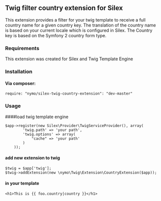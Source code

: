 ## Twig filter country extension for Silex
This extension provides a filter for your twig template to receive a full country name for a given country key.
The translation of the country name is based on your current locale which is configured in Silex.
The Country key is based on the Symfony 2 country form type.

### Requirements
This extension was created for Silex and Twig Template Engine

### Installation

#### Via composer:
```
require: "nymo/silex-twig-country-extension": "dev-master"
```

### Usage

####load twig template engine
```
$app->register(new Silex\Provider\TwigServiceProvider(), array(
        'twig.path' => 'your path',
        'twig.options' => array(
            "cache" => 'your path'
        )
    ));
```

#### add new extension to twig
```
$twig = $app['twig'];
$twig->addExtension(new \nymo\Twig\Extension\CountryExtension($app));
```

#### in your template
```
<h1>This is {{ foo.country|country }}</h1>
```


